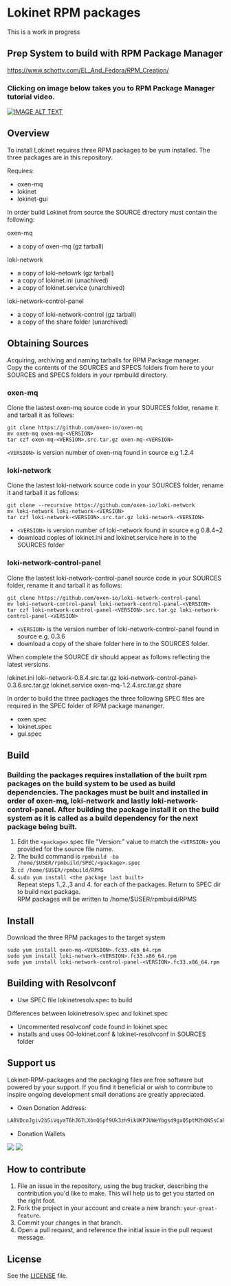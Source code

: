 # Lokinet RPM packages

This is a work in progress

## Prep System to build with RPM Package Manager

https://www.schotty.com/EL_And_Fedora/RPM_Creation/  

### Clicking on image below takes you to RPM Package Manager tutorial video.  

[![IMAGE ALT TEXT](http://img.youtube.com/vi/m-3tFdSI3IE/0.jpg)](http://www.youtube.com/watch?v=m-3tFdSI3IE "RPM")

## Overview

To install Lokinet requires three RPM packages to be yum installed. The three packages are in this repository.

Requires:
- oxen-mq
- lokinet
- lokinet-gui

In order build Lokinet from source the SOURCE directory must contain the following:

oxen-mq  
- a copy of oxen-mq (gz tarball)  

loki-network  
- a copy of loki-netowrk (gz tarball)  
- a copy of lokinet.ini (unachived)  
- a copy of lokinet.service (unarchived)  

loki-network-control-panel  
- a copy of loki-network-control (gz tarball)   
- a copy of the share folder (unarchived)    

## Obtaining Sources

Acquiring, archiving and naming tarballs for RPM Package manager.  
Copy the contents of the SOURCES and SPECS folders from here to your SOURCES and SPECS folders in your rpmbuild directory.  

### oxen-mq

Clone the lastest oxen-mq source code in your SOURCES folder, rename it and tarball it as follows:  

    git clone https://github.com/oxen-io/oxen-mq  
    mv oxen-mq oxen-mq-<VERSION>
    tar czf oxen-mq-<VERSION>.src.tar.gz oxen-mq-<VERSION>
`<VERSION>` is version number of oxen-mq found in source e.g 1.2.4

### loki-network

Clone the lastest loki-network source code in your SOURCES folder, rename it and tarball it as follows:  

    git clone --recursive https://github.com/oxen-io/loki-network  
    mv loki-network loki-network-<VERSION>  
    tar czf loki-network-<VERSION>.src.tar.gz loki-network-<VERSION>  
- `<VERSION>` is version number of loki-network found in source e.g 0.8.4~2  
- download copies of lokinet.ini and lokinet.service here in to the SOURCES folder
  
### loki-network-control-panel

Clone the lastest loki-network-control-panel source code in your SOURCES folder, rename it and tarball it as follows: 

    git clone https://github.com/oxen-io/loki-network-control-panel
    mv loki-network-control-panel loki-network-control-panel-<VERSION>
    tar czf loki-network-control-panel-<VERSION>.src.tar.gz loki-network-control-panel-<VERSION>
- `<VERSION>` is the version number of loki-network-control-panel found in source e.g. 0.3.6  
- download a copy of the share folder here in to the SOURCES folder.

When complete the SOURCE dir should appear as follows reflecting the latest versions.  

lokinet.ini loki-network-0.8.4.src.tar.gz loki-network-control-panel-0.3.6.src.tar.gz lokinet.service oxen-mq-1.2.4.src.tar.gz share     

In order to build the three packages the three following SPEC files are required in the SPEC folder of RPM package mananger.  
- oxen.spec
- lokinet.spec
- gui.spec

## Build

### Building the packages requires installation of the built rpm packages on the build system to be used as build dependencies. The packages must be built and installed in order of oxen-mq, loki-network and lastly loki-network-control-panel. After building the package install it on the build system as it is called as a build dependency for the next package being built.   

1. Edit the `<package>`.spec file "Version:" value to match the `<VERSION>` you provided for the source file name.
2. The build command is `rpmbuild -ba /home/$USER/rpmbuild/SPEC/<package>.spec`
3. `cd /home/$USER/rpmbuild/RPMS`  
4. `sudo yum install <the package last built>`  
Repeat steps 1.,2.,3 and 4. for each of the packages. Return to SPEC dir to build next package.  
RPM packages will be written to /home/$USER/rpmbuild/RPMS

## Install

Download the three RPM packages to the target system  

    sudo yum install oxen-mq-<VERSION>.fc33.x86_64.rpm
    sudo yum install loki-network-<VERSION>.fc33.x86_64.rpm
    sudo yum install loki-network-control-panel-<VERSION>.fc33.x86_64.rpm

## Building with Resolvconf

 - Use SPEC file lokinetresolv.spec to build  
  
Differences between lokinetresolv.spec and lokinet.spec  
 - Uncommented resolvconf code found in lokinet.spec
 - installs and uses 00-lokinet.conf & lokinet-resolvconf in SOURCES folder

## Support us

Lokinet-RPM-packages and the packaging files are free software but powered by your support. If you find it beneficial or wish to contribute to inspire ongoing development small donations are greatly appreciated.

- Oxen Donation Address:
```sh
LA8VDcoJgiv2bSiVqyaT6hJ67LXbnQGpf9Uk3zh9ikUKPJUWeYbgsd9gxQ5ptM2hQNSsCaRETQ3GM9FLDe7BGqcm4ve69bh
```
- Donation Wallets

![](https://i.imgur.com/HGVuijh.jpg)           ![](https://i.imgur.com/gIhGB1X.jpg)

## How to contribute

1. File an issue in the repository, using the bug tracker, describing the
   contribution you'd like to make. This will help us to get you started on the
   right foot.
2. Fork the project in your account and create a new branch:
   `your-great-feature`.
3. Commit your changes in that branch.
4. Open a pull request, and reference the initial issue in the pull request
   message.

## License
See the [LICENSE](./LICENSE) file.
